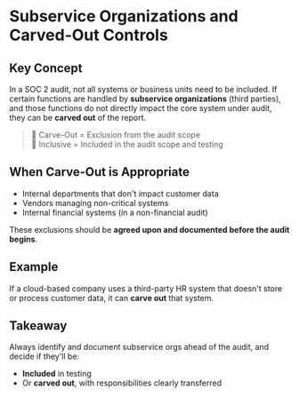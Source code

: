 # Subservice Organizations and Carved-Out Controls

## Key Concept

In a SOC 2 audit, not all systems or business units need to be included. If certain functions are handled by **subservice organizations** (third parties), and those functions do not directly impact the core system under audit, they can be **carved out** of the report.

> 🔹 Carve-Out = Exclusion from the audit scope  
> 🔹 Inclusive = Included in the audit scope and testing

## When Carve-Out is Appropriate

- Internal departments that don't impact customer data
- Vendors managing non-critical systems
- Internal financial systems (in a non-financial audit)

These exclusions should be **agreed upon and documented before the audit begins**.



## Example

If a cloud-based company uses a third-party HR system that doesn't store or process customer data, it can **carve out** that system.



## Takeaway

Always identify and document subservice orgs ahead of the audit, and decide if they'll be:
- **Included** in testing
- Or **carved out**, with responsibilities clearly transferred

